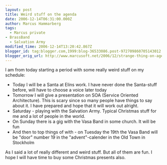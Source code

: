 ```yaml
---
layout: post
title: Weird stuff on the agenda
date: 2006-12-14T06:31:00.000Z
author: Marcus Hammarberg
tags:
  - Marcus private
- BrassBand
  - Salvation Army
modified_time: 2006-12-14T13:20:42.867Z
blogger_id: tag:blogger.com,1999:blog-36533086.post-972709860705143012
blogger_orig_url: http://www.marcusoft.net/2006/12/strange-thing-on-agenda.html
---
```


I am
from today starting a period with some really weird stuff on my
schedule:

- Today I will be a Santa at Elins work. I have never done the
  Santa-stuff before, will have to choose a voice later today
- Tomorrow I will give a presentation on SOA (Service Oriented
  Architecture). This is scary since so many people have things to say
  about it. I have prepared and hope that it will work out alright.
- Saturday - playing with the Salvation Army. Typical Christmas stuff
  for me and a lot of people in the world.
- On Sunday there is a gig with the Vasa Band in some church. It will
  be fun
- And then to top things of with - on Tuesday the 19th the Vasa Band
  will be "door" number 19 in the "advent"-calender in the Old Town in
  Stockholm

As I said a lot of really different and weird stuff. But all of them are
fun. I hope I will have time to buy some Christmas presents also.
